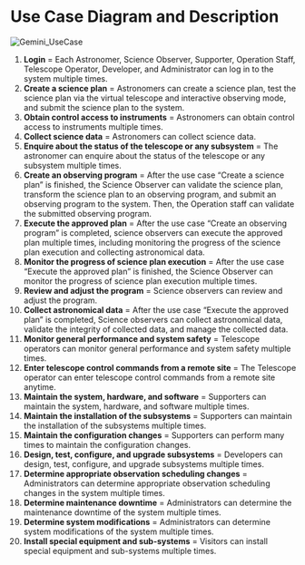 # Use Case Diagram and Description

![Gemini_UseCase](https://github.com/ICT-Mahidol/Gemini-2023/assets/128398519/3594155d-f3b3-4a06-a0e7-7f4843c22b0e)

1. **Login** =  Each Astronomer, Science Observer, Supporter, Operation Staff, Telescope Operator, Developer, and Administrator can log in to the system multiple times.
2. **Create a science plan** = Astronomers can create a science plan, test the science plan via the virtual telescope and interactive observing mode, and submit the science plan to the system.
3. **Obtain control access to instruments** = Astronomers can obtain control access to instruments multiple times.
4. **Collect science data** = Astronomers can collect science data.
5. **Enquire about the status of the telescope or any subsystem** = The astronomer can enquire about the status of the telescope or any subsystem multiple times.
6. **Create an observing program** = After the use case “Create a science plan” is finished, the Science Observer can validate the science plan, transform the science plan to an observing program, and submit an observing program to the system. Then, the Operation staff can validate the submitted observing program.
7. **Execute the approved plan** = After the use case “Create an observing program” is completed, science observers can execute the approved plan multiple times, including monitoring the progress of the science plan execution and collecting astronomical data.
8. **Monitor the progress of science plan execution** = After the use case “Execute the approved plan” is finished, the Science Observer can monitor the progress of science plan execution multiple times.
9. **Review and adjust the program** = Science observers can review and adjust the program.
10. **Collect astronomical data** = After the use case “Execute the approved plan” is completed, Science observers can collect astronomical data, validate the integrity of collected data, and manage the collected data.
11. **Monitor general performance and system safety** = Telescope operators can monitor general performance and system safety multiple times.
12. **Enter telescope control commands from a remote site** = The Telescope operator can enter telescope control commands from a remote site anytime.
13. **Maintain the system, hardware, and software** = Supporters can maintain the system, hardware, and software multiple times.
14. **Maintain the installation of the subsystems** = Supporters can maintain the installation of the subsystems multiple times.
15. **Maintain the configuration changes** = Supporters can perform many times to maintain the configuration changes.
16. **Design, test, configure, and upgrade subsystems** = Developers can design, test, configure, and upgrade subsystems multiple times.
17. **Determine appropriate observation scheduling changes** = Administrators can determine appropriate observation scheduling changes in the system multiple times.
18. **Determine maintenance downtime** = Administrators can determine the maintenance downtime of the system multiple times.
19. **Determine system modifications** = Administrators can determine system modifications of the system multiple times.
20. **Install special equipment and sub-systems** = Visitors can install special equipment and sub-systems multiple times.
